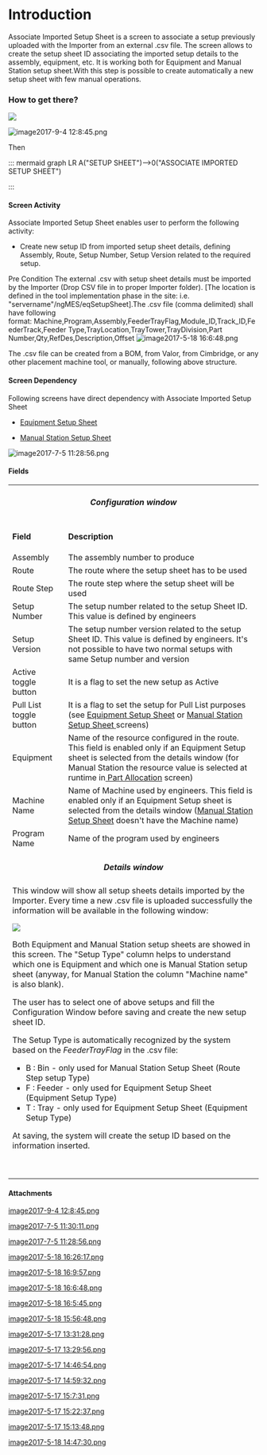 # Introduction

Associate Imported Setup Sheet
is a screen to associate a setup previously uploaded with the Importer from an external .csv file.
The screen allows to create the setup sheet ID associating the imported setup details to the assembly, equipment, etc. It is working both for Equipment and Manual Station setup sheet.With this step is possible to create automatically a new setup sheet with few manual operations.



### How to get there?


![](https://outlook.office.com/owa/service.svc/s/GetFileAttachment?id=AAMkADExMjFjZTNkLWZiOGUtNGFlYS05NWU0LWU5M2FhYjBmYTUyYgBGAAAAAAAiGz%2BeOmYgRrb1RTb9VVmcBwCIN5DvWZyASqruYNutWaD%2FAAAAAAEJAACIN5DvWZyASqruYNutWaD%2FAAD6yzO%2BAAABEgAQAFBq4B1oX0BJnF%2FpXm2fZLk%3D&X-OWA-CANARY=GVCsri09DkimSx2oMiHPOyA48mlE5dQYRyycHtBABOzROY6d0LF43MDcXfDRVTWnHWsDDmKDnwo.&isImagePreview=True)


![image2017-9-4 12:8:45.png](/.attachments/29919019.png)


Then


::: mermaid
graph LR
A("SETUP SHEET")-->0("ASSOCIATE IMPORTED SETUP SHEET")

:::


#### **Screen Activity** 


Associate Imported Setup Sheet enables user to perform the following activity:

- Create new setup ID from imported setup sheet details, defining Assembly, Route, Setup Number, Setup Version related to the required setup.



Pre Condition
The external .csv with setup sheet details must be imported by the Importer (Drop CSV file in to proper Importer folder).
[The location is defined in the tool implementation phase in the site: i.e. "servername"/ngMES/eqSetupSheet].The .csv file (comma delimited) shall have following format: Machine,Program,Assembly,FeederTrayFlag,Module_ID,Track_ID,FeederTrack,Feeder Type,TrayLocation,TrayTower,TrayDivision,Part Number,Qty,RefDes,Description,Offset
![image2017-5-18 16:6:48.png](/.attachments/29919024.png)


The .csv file can be created from a BOM, from Valor, from Cimbridge, or any other placement machine tool, or manually, following above structure.



#### Screen Dependency


Following screens have direct dependency with Associate Imported Setup Sheet

- [Equipment Setup Sheet](/iFactory-JGP-MES/iFactory-JGP-MES-Home/iFactory-JGP-MS/CONTENT/Part-Allocation/Equipment-Setup-Sheet.md)


- [Manual Station Setup Sheet](/iFactory-JGP-MES/iFactory-JGP-MES-Home/iFactory-JGP-MS/CONTENT/Part-Allocation/Manual-Station-Setup-Sheet.md)


![image2017-7-5 11:28:56.png](/.attachments/29919021.png)





#### Fields



<table class="confluenceTable"><tbody><tr><td colspan="2" style="text-align: center;" class="confluenceTd"><h5 id="AssociateImportedSetupSheet(4.2)-Configurationwindow"><strong>Configuration window</strong></h5></td></tr><tr><td class="highlight confluenceTd"><p><strong>Field</strong></p></td><td class="highlight confluenceTd"><p><strong>Description</strong></p></td></tr><tr><td colspan="1" class="confluenceTd">Assembly</td><td colspan="1" class="confluenceTd">The assembly number to produce</td></tr><tr><td colspan="1" class="confluenceTd">Route</td><td colspan="1" class="confluenceTd"><span>The route where the setup sheet has to be used</span></td></tr><tr><td colspan="1" class="confluenceTd">Route Step</td><td colspan="1" class="confluenceTd"><span>The route step where the setup sheet will be used</span></td></tr><tr><td colspan="1" class="confluenceTd">Setup Number</td><td colspan="1" class="confluenceTd">The setup number related to the setup Sheet ID. This value is defined by engineers</td></tr><tr><td colspan="1" class="confluenceTd">Setup Version</td><td colspan="1" class="confluenceTd">The setup number version related <span>to the setup Sheet ID. This value is defined by engineers. It's not possible to have two normal setups with same Setup number and version</span></td></tr><tr><td colspan="1" class="confluenceTd">Active toggle button</td><td colspan="1" class="confluenceTd">It is a flag to set the new setup as Active</td></tr><tr><td colspan="1" class="confluenceTd">Pull List toggle button</td><td colspan="1" class="confluenceTd">It is a flag to set the setup for Pull List purposes (see <a href="Equipment-Setup-Sheet-29919084.html">Equipment Setup Sheet</a> or <a href="Manual-Station-Setup-Sheet-29919193.html">Manual Station Setup Sheet </a>screens)</td></tr><tr><td colspan="1" class="confluenceTd">Equipment</td><td colspan="1" class="confluenceTd">Name of the resource configured in the route. This field is enabled only if an Equipment Setup sheet is selected from the details window (for Manual Station the resource value is selected at runtime in<a href="Manual-Station-Part-Allocation-29919186.html"> Part Allocation</a> screen)</td></tr><tr><td colspan="1" class="confluenceTd">Machine Name</td><td colspan="1" class="confluenceTd"><span><span>Name of Machine used by engineers</span>. This field is enabled only if an Equipment Setup sheet is selected from the details window (<a href="Manual-Station-Setup-Sheet-29919193.html">Manual Station Setup Sheet</a> doesn't have the Machine name)</span></td></tr><tr><td colspan="1" class="confluenceTd">Program Name</td><td colspan="1" class="confluenceTd"><span>Name of the program used by engineers</span></td></tr><tr><td colspan="2" class="confluenceTd"><h5 style="text-align: center;" id="AssociateImportedSetupSheet(4.2)-Detailswindow">Details window</h5><p>This window will show all setup sheets details imported by the Importer. Every time a new .csv file is uploaded successfully the information will be available in the following window:</p><p><span class="confluence-embedded-file-wrapper"><img class="confluence-embedded-image" src="https://dev.azure.com/jblprd/Production%20Systems-JGP/_apis/git/repositories/wiki-JGP iFactory/items?path=/.attachments/29919020.png&$format=octetStream" data-image-src="https://dev.azure.com/jblprd/Production%20Systems-JGP/_apis/git/repositories/wiki-JGP iFactory/items?path=/.attachments/29919020.png&$format=octetStream" data-unresolved-comment-count="0" data-linked-resource-id="29919020" data-linked-resource-version="1" data-linked-resource-type="attachment" data-linked-resource-default-alias="image2017-7-5 11:30:11.png" data-base-url="http://usplnd0wiki01:8090" data-linked-resource-content-type="image/png" data-linked-resource-container-id="29919018" data-linked-resource-container-version="1" /></span></p><p>Both Equipment and Manual Station setup sheets are showed in this screen. The "Setup Type" column helps to understand which one is Equipment and which one is Manual Station setup sheet (anyway, for Manual Station the column "Machine name" is also blank).</p><p>The user has to select one of above setups and fill the Configuration Window before saving and create the new setup sheet ID.</p><p>The Setup Type is automatically recognized by the system based on the <em>FeederTrayFlag</em> in the .csv file:</p><ul style="list-style-type: square;"><li>B : Bin - only used for Manual Station Setup Sheet (Route Step setup Type)</li><li>F : Feeder - only used for Equipment Setup Sheet (Equipment Setup Type)</li><li>T : Tray <span>- only used for Equipment Setup Sheet (Equipment Setup Type)</span></li></ul><p>At saving, the system will create the setup ID based on the information inserted.</p><p> </p></td></tr></tbody></table>



#### Attachments

[image2017-9-4 12:8:45.png](/.attachments/29919019.png)
[image2017-7-5 11:30:11.png](/.attachments/29919020.png)
[image2017-7-5 11:28:56.png](/.attachments/29919021.png)
[image2017-5-18 16:26:17.png](/.attachments/29919022.png)
[image2017-5-18 16:9:57.png](/.attachments/29919023.png)
[image2017-5-18 16:6:48.png](/.attachments/29919024.png)
[image2017-5-18 16:5:45.png](/.attachments/29919025.png)
[image2017-5-18 15:56:48.png](/.attachments/29919026.png)
[image2017-5-17 13:31:28.png](/.attachments/29919027.png)
[image2017-5-17 13:29:56.png](/.attachments/29919028.png)
[image2017-5-17 14:46:54.png](/.attachments/29919029.png)
[image2017-5-17 14:59:32.png](/.attachments/29919030.png)
[image2017-5-17 15:7:31.png](/.attachments/29919031.png)
[image2017-5-17 15:22:37.png](/.attachments/29919032.png)
[image2017-5-17 15:13:48.png](/.attachments/29919033.png)
[image2017-5-18 14:47:30.png](/.attachments/29919034.png)

